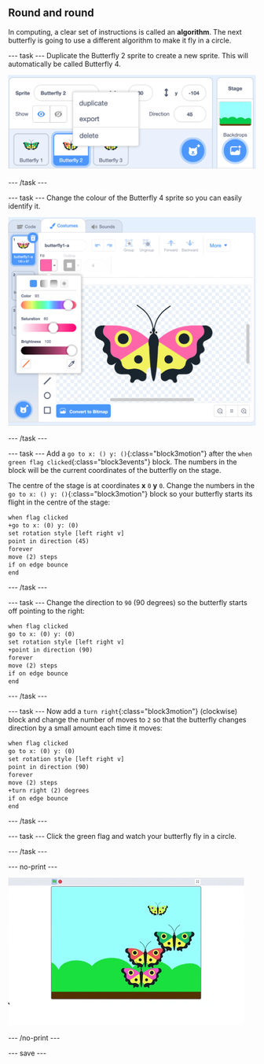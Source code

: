 ## Round and round

In computing, a clear set of instructions is called an **algorithm**. The next butterfly is going to use a different algorithm to make it fly in a circle. 

--- task ---
Duplicate the Butterfly 2 sprite to create a new sprite. This will automatically be called Butterfly 4.

![Butterfly 4 sprite](images/butterfly-4.png)

--- /task ---

--- task ---
Change the colour of the Butterfly 4 sprite so you can easily identify it. 

![Butterfly 4 sprite](images/butterfly-4-colour.png)

--- /task ---

--- task ---
Add a `go to x: () y: ()`{:class="block3motion"} after the `when green flag clicked`{:class="block3events"} block. The numbers in the block will be the current coordinates of the butterfly on the stage. 

The centre of the stage is at coordinates **x** `0` **y** `0`. Change the numbers in the `go to x: () y: ()`{:class="block3motion"} block so your butterfly starts its flight in the centre of the stage:

```blocks3
when flag clicked
+go to x: (0) y: (0)
set rotation style [left right v]
point in direction (45)
forever
move (2) steps
if on edge bounce
end
```
--- /task ---

--- task ---
Change the direction to `90` (90 degrees) so the butterfly starts off pointing to the right:

```blocks3
when flag clicked
go to x: (0) y: (0)
set rotation style [left right v]
+point in direction (90)
forever
move (2) steps
if on edge bounce
end
```
--- /task ---

--- task ---
Now add a `turn right`{:class="block3motion"} (clockwise) block and change the number of moves to `2` so that the butterfly changes direction by a small amount each time it moves:

```blocks3
when flag clicked
go to x: (0) y: (0)
set rotation style [left right v]
point in direction (90)
forever
move (2) steps
+turn right (2) degrees
if on edge bounce
end
```
--- /task ---

--- task ---
Click the green flag and watch your butterfly fly in a circle. 

--- /task ---

--- no-print ---

![Butterfly 4 sprite circular path](images/butterfly-roundandround.gif)

--- /no-print ---

--- save ---
